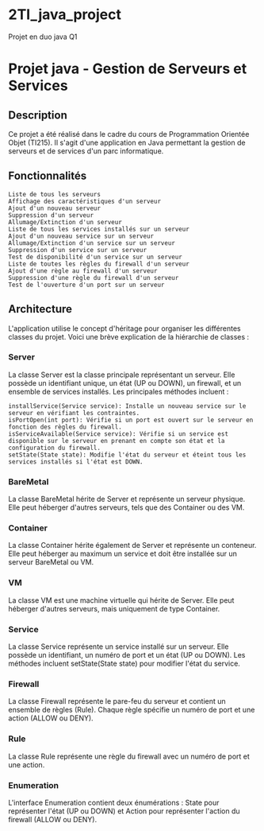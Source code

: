 # 2TI_java_project
Projet en duo java Q1


# Projet java - Gestion de Serveurs et Services
## Description
Ce projet a été réalisé dans le cadre du cours de Programmation Orientée Objet (TI215). Il s'agit d'une application en Java permettant la gestion de serveurs et de services d'un parc informatique.

## Fonctionnalités
    Liste de tous les serveurs
    Affichage des caractéristiques d'un serveur
    Ajout d'un nouveau serveur
    Suppression d'un serveur
    Allumage/Extinction d'un serveur
    Liste de tous les services installés sur un serveur
    Ajout d'un nouveau service sur un serveur
    Allumage/Extinction d'un service sur un serveur
    Suppression d'un service sur un serveur
    Test de disponibilité d'un service sur un serveur
    Liste de toutes les règles du firewall d'un serveur
    Ajout d'une règle au firewall d'un serveur
    Suppression d'une règle du firewall d'un serveur
    Test de l'ouverture d'un port sur un serveur

## Architecture
L'application utilise le concept d'héritage pour organiser les différentes classes du projet. Voici une brève explication de la hiérarchie de classes :

### Server

La classe Server est la classe principale représentant un serveur. Elle possède un identifiant unique, un état (UP ou DOWN), un firewall, et un ensemble de services installés. Les principales méthodes incluent :

    installService(Service service): Installe un nouveau service sur le serveur en vérifiant les contraintes.
    isPortOpen(int port): Vérifie si un port est ouvert sur le serveur en fonction des règles du firewall.
    isServiceAvailable(Service service): Vérifie si un service est disponible sur le serveur en prenant en compte son état et la configuration du firewall.
    setState(State state): Modifie l'état du serveur et éteint tous les services installés si l'état est DOWN.

### BareMetal
La classe BareMetal hérite de Server et représente un serveur physique. Elle peut héberger d'autres serveurs, tels que des Container ou des VM.

### Container
La classe Container hérite également de Server et représente un conteneur. Elle peut héberger au maximum un service et doit être installée sur un serveur BareMetal ou VM.

### VM
La classe VM est une machine virtuelle qui hérite de Server. Elle peut héberger d'autres serveurs, mais uniquement de type Container.

### Service
La classe Service représente un service installé sur un serveur. Elle possède un identifiant, un numéro de port et un état (UP ou DOWN). Les méthodes incluent setState(State state) pour modifier l'état du service.

### Firewall
La classe Firewall représente le pare-feu du serveur et contient un ensemble de règles (Rule). Chaque règle spécifie un numéro de port et une action (ALLOW ou DENY).

### Rule
La classe Rule représente une règle du firewall avec un numéro de port et une action.

### Enumeration
L'interface Enumeration contient deux énumérations : State pour représenter l'état (UP ou DOWN) et Action pour représenter l'action du firewall (ALLOW ou DENY).